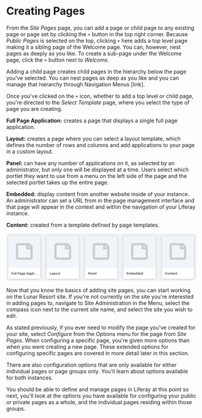 # Creating Pages [](id=creating-pages)

From the *Site Pages* page, you can add a page or child page to any existing 
page or page set by clicking the `+` button in the top right corner. Because 
*Public Pages* is selected on the top, clicking `+` here adds a top level page 
making it a sibling page of the Welcome page. You can, however, nest pages as 
deeply as you like. To create a sub-page under the Welcome page, click the `+` 
button next to *Welcome*.

Adding a child page creates child pages in the hierarchy below the page you've 
selected. You can nest pages as deep as you like and you can manage that 
hierarchy through Navigation Menus [link]. 

Once you've clicked on the `+` icon, whether to add a top level or child page, 
you're directed to the *Select Template* page, where you select the type of 
page you are creating.

**Full Page Application:** creates a page that displays a single
full page application.

**Layout:** creates a page where you can select a layout template, which 
defines the number of rows and columns and add applications to your page in a 
custom layout.

**Panel:** can have any number of applications on it, as selected by an
administrator, but only one will be displayed at a time. Users select which
portlet they want to use from a menu on the left side of the page and the
selected portlet takes up the entire page. 

**Embedded:** display content from another website inside of your instance.
An administrator can set a URL from in the page management interface and that
page will appear in the context and within the navigation of your Liferay
instance.

**Content:** created from a template defined by page templates.

![Figure 1: You must select a page type when adding pages.](../../../../images/page-types-adding.png)

Now that you know the basics of adding site pages, you can start working on the
Lunar Resort site. If you're not currently on the site you're interested in
adding pages to, navigate to Site Administration in the Menu, select the compass
icon next to the current site name, and select the site you wish to edit.

As stated previously, if you ever need to modify the page you've created for
your site, select *Configure* from the Options menu for the page from *Site 
Pages*. When configuring a specific page, you're given more options than when 
you were creating a new page. These extended options for configuring specific 
pages are covered in more detail later in this section.

There are also configuration options that are only available for either
individual pages or page groups only. You'll learn about options available for
both instances.

You should be able to define and manage pages in Liferay at this point so next,
you'll look at the options you have available for configuring your public or
private pages as a whole, and the individual pages residing within those groups.
